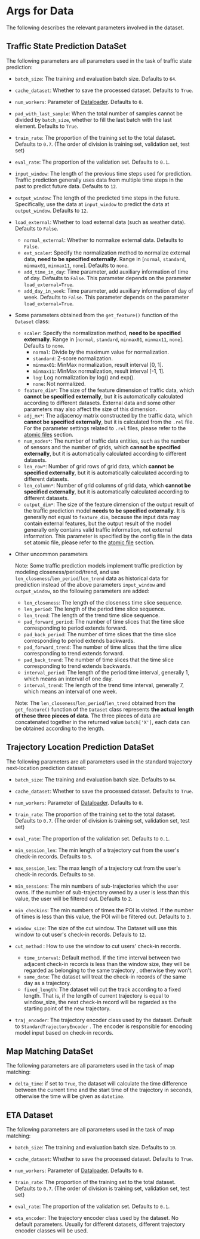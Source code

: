 # Args for Data

The following describes the relevant parameters involved in the dataset.

## Traffic State Prediction DataSet

The following parameters are all parameters used in the task of traffic state prediction:

- `batch_size`: The training and evaluation batch size. Defaults to `64`.

- `cache_dataset`:  Whether to save the processed dataset. Defaults to `True`.

- `num_workers`:  Parameter of [Dataloader](https://pytorch.org/docs/stable/data.html?highlight=dataloader#torch.utils.data.DataLoader). Defaults to `0`.

- `pad_with_last_sample`:  When the total number of samples cannot be divided by `batch_size`, whether to fill the last batch with the last element. Defaults to `True`.

- `train_rate`: The proportion of the training set to the total dataset.  Defaults to `0.7`. (The order of division is training set, validation set, test set)

- `eval_rate`: The proportion of the validation set. Defaults to `0.1`. 

- `input_window`: The length of the previous time steps used for prediction. Traffic prediction generally uses data from multiple time steps in the past to predict future data. Defaults to `12`. 

- `output_window`: The length of the predicted time steps in the future.  Specifically, use the data at `input_window` to predict the data at `output_window`. Defaults to `12`. 

- `load_external`: Whether to load external data (such as weather data). Defaults to `False`.

  - `normal_external`: Whether to normalize external data. Defaults to `False`.
  - `ext_scaler`: Specify the normalization method to normalize external data, **need to be specified externally**. Range in [`normal`, `standard`, `minmax01`, `minmax11`, `none`]. Defaults to `none`.
  - `add_time_in_day`: Time parameter, add auxiliary information of time of day. Defaults to `False`. This parameter depends on the parameter `load_external=True`.
  - `add_day_in_week`: Time parameter, add auxiliary information of day of week. Defaults to `False`. This parameter depends on the parameter `load_external=True`.

- Some parameters obtained from the `get_feature()` function of the `Dataset` class:

  - `scaler`: Specify the normalization method, **need to be specified externally**. Range in [`normal`, `standard`, `minmax01`, `minmax11`, `none`]. Defaults to `none`.
    - `normal`: Divide by the maximum value for normalization.
    - `standard`: Z-score normalization.
    - `minmax01`: MinMax normalization, result interval [0, 1].
    - `minmax11`: MinMax normalization, result interval [-1, 1].
    - `log`: Log normalization by log() and exp().
    - `none`: Not normalized.
  - `feature_dim*`: The size of the feature dimension of traffic data, which **cannot be specified externally**, but it is automatically calculated according to different datasets. External data and some other parameters may also affect the size of this dimension.
  - `adj_mx*`: The adjacency matrix constructed by the traffic data, which **cannot be specified externally**, but it is calculated from the `.rel` file. For the parameter settings related to `.rel` files, please refer to the [atomic files](./atomic_files.md) section.
  - `num_nodes*`: The number of traffic data entities, such as the number of sensors and the number of grids, which **cannot be specified externally**, but it is automatically calculated according to different datasets. 
  - `len_row*`: Number of grid rows of grid data, which **cannot be specified externally**, but it is automatically calculated according to different datasets. 
  - `len_column*`: Number of grid columns of grid data, which **cannot be specified externally**, but it is automatically calculated according to different datasets. 
  - `output_dim*`: The size of the feature dimension of the output result of the traffic prediction model **needs to be specified externally**. It is generally not equal to `feature_dim`, because the input data may contain external features, but the output result of the model generally only contains valid traffic information, not external information. This parameter is specified by the config file in the data set atomic file, please refer to the [atomic file](./atomic_files.md) section.

- Other uncommon parameters

  Note: Some traffic prediction models implement traffic prediction by modeling closeness/period/trend, and use `len_closeness`/`len_period`/`len_trend` data as historical data for prediction instead of the above parameters `input_window` and `output_window`, so the following parameters are added:

  - `len_closeness`: The length of the closeness time slice sequence.
  - `len_period`: The length of the period time slice sequence.
  - `len_trend`: The length of the trend time slice sequence.
  - `pad_forward_period`: The number of time slices that the time slice corresponding to period extends forward.
  - `pad_back_period`: The number of time slices that the time slice corresponding to period extends backwards.
  - `pad_forward_trend`: The number of time slices that the time slice corresponding to trend extends forward.
  - `pad_back_trend`: The number of time slices that the time slice corresponding to trend extends backwards.
  - `interval_period`: The length of the period time interval, generally 1, which means an interval of one day.
  - `interval_trend`: The length of the trend time interval, generally 7, which means an interval of one week.

  Note: The `len_closeness`/`len_period`/`len_trend` obtained from the `get_feature()` function of the `Dataset` class represents **the actual length of these three pieces of data**. The three pieces of data are concatenated together in the returned value `batch['X']`, each data can be obtained according to the length.

## Trajectory Location Prediction DataSet

The following parameters are all parameters used in the standard trajectory next-location prediction dataset:

* `batch_size`: The training and evaluation batch size. Defaults to `64`.
* `cache_dataset`:  Whether to save the processed dataset. Defaults to `True`.
* `num_workers`:  Parameter of [Dataloader](https://pytorch.org/docs/stable/data.html?highlight=dataloader#torch.utils.data.DataLoader). Defaults to `0`.
* `train_rate`: The proportion of the training set to the total dataset.  Defaults to `0.7`. (The order of division is training set, validation set, test set)
* `eval_rate`: The proportion of the validation set. Defaults to `0.1`. 

* `min_session_len`: The min length of a trajectory cut from the user's check-in records. Defaults to `5`.
* `max_session_len`: The max length of a trajectory cut from the user's check-in records. Defaults to `50`.
* `min_sessions`: The min numbers of sub-trajectories which the user owns.  If the number of sub-trajectory owned by a user is less than this value, the user will be filtered out. Defaults to `2`.
* `min_checkins`: The min numbers of times the POI is visited. If the number of times is less than this value, the POI will be filtered out. Defaults to `3`.
* `window_size`: The size of the cut window. The Dataset will use this window to cut user's check-in records. Defauls to `12`.
* `cut_method` : How to use the window to cut users' check-in records. 
  * `time_interval`: Default method. If the time interval between two adjacent check-in records is less than the window size, they will be regarded as belonging to the same trajectory , otherwise they won't.
  * `same_date`: The dataset will treat the check-in records of the same day as a trajectory.
  * `fixed_length`: The dataset will cut the track according to a fixed length. That is, if the length of  current trajectory is equal to window_size, the next check-in record will be regarded as the starting point of the new trajectory.
* `traj_encoder`: The trajectory encoder class used by the dataset. Default to `StandardTrajectoryEncoder` . The encoder is responsible for encoding model input based on check-in records.

## Map Matching DataSet

The following parameters are all parameters used in the task of map matching:

* `delta_time`: if set to `True`, the dataset will calculate the time difference between the current time and the start time of the trajectory in seconds, otherwise the time will be given as `datetime`.

## ETA Dataset

The following parameters are all parameters used in the task of map matching:

* `batch_size`: The training and evaluation batch size. Defaults to `10`.

* `cache_dataset`:  Whether to save the processed dataset. Defaults to `True`.
* `num_workers`:  Parameter of [Dataloader](https://pytorch.org/docs/stable/data.html?highlight=dataloader#torch.utils.data.DataLoader). Defaults to `0`.
* `train_rate`: The proportion of the training set to the total dataset.  Defaults to `0.7`. (The order of division is training set, validation set, test set)
* `eval_rate`: The proportion of the validation set. Defaults to `0.1`. 
* `eta_encoder`: The trajectory encoder class used by the dataset. No default parameters. Usually for different datasets, different trajectory encoder classes will be used.